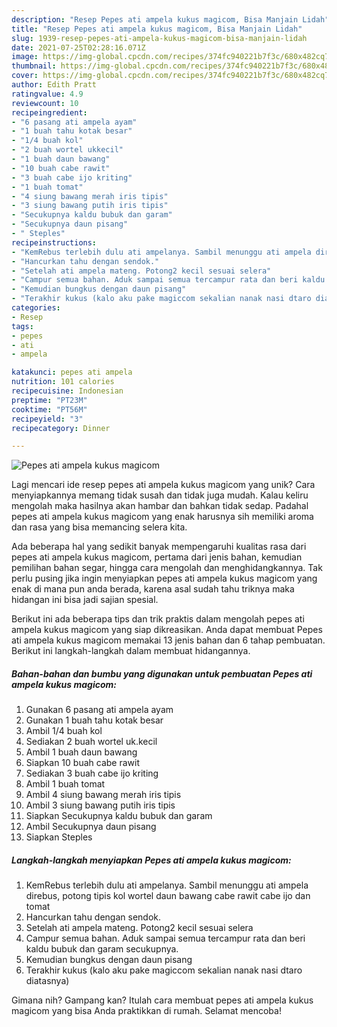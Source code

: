 ```yaml
---
description: "Resep Pepes ati ampela kukus magicom, Bisa Manjain Lidah"
title: "Resep Pepes ati ampela kukus magicom, Bisa Manjain Lidah"
slug: 1939-resep-pepes-ati-ampela-kukus-magicom-bisa-manjain-lidah
date: 2021-07-25T02:28:16.071Z
image: https://img-global.cpcdn.com/recipes/374fc940221b7f3c/680x482cq70/pepes-ati-ampela-kukus-magicom-foto-resep-utama.jpg
thumbnail: https://img-global.cpcdn.com/recipes/374fc940221b7f3c/680x482cq70/pepes-ati-ampela-kukus-magicom-foto-resep-utama.jpg
cover: https://img-global.cpcdn.com/recipes/374fc940221b7f3c/680x482cq70/pepes-ati-ampela-kukus-magicom-foto-resep-utama.jpg
author: Edith Pratt
ratingvalue: 4.9
reviewcount: 10
recipeingredient:
- "6 pasang ati ampela ayam"
- "1 buah tahu kotak besar"
- "1/4 buah kol"
- "2 buah wortel ukkecil"
- "1 buah daun bawang"
- "10 buah cabe rawit"
- "3 buah cabe ijo kriting"
- "1 buah tomat"
- "4 siung bawang merah iris tipis"
- "3 siung bawang putih iris tipis"
- "Secukupnya kaldu bubuk dan garam"
- "Secukupnya daun pisang"
- " Steples"
recipeinstructions:
- "KemRebus terlebih dulu ati ampelanya. Sambil menunggu ati ampela direbus, potong tipis kol wortel daun bawang cabe rawit cabe ijo dan tomat"
- "Hancurkan tahu dengan sendok."
- "Setelah ati ampela mateng. Potong2 kecil sesuai selera"
- "Campur semua bahan. Aduk sampai semua tercampur rata dan beri kaldu bubuk dan garam secukupnya."
- "Kemudian bungkus dengan daun pisang"
- "Terakhir kukus (kalo aku pake magiccom sekalian nanak nasi dtaro diatasnya)"
categories:
- Resep
tags:
- pepes
- ati
- ampela

katakunci: pepes ati ampela 
nutrition: 101 calories
recipecuisine: Indonesian
preptime: "PT23M"
cooktime: "PT56M"
recipeyield: "3"
recipecategory: Dinner

---
```



![Pepes ati ampela kukus magicom](https://img-global.cpcdn.com/recipes/374fc940221b7f3c/680x482cq70/pepes-ati-ampela-kukus-magicom-foto-resep-utama.jpg)

Lagi mencari ide resep pepes ati ampela kukus magicom yang unik? Cara menyiapkannya memang tidak susah dan tidak juga mudah. Kalau keliru mengolah maka hasilnya akan hambar dan bahkan tidak sedap. Padahal pepes ati ampela kukus magicom yang enak harusnya sih memiliki aroma dan rasa yang bisa memancing selera kita.

Ada beberapa hal yang sedikit banyak mempengaruhi kualitas rasa dari pepes ati ampela kukus magicom, pertama dari jenis bahan, kemudian pemilihan bahan segar, hingga cara mengolah dan menghidangkannya. Tak perlu pusing jika ingin menyiapkan pepes ati ampela kukus magicom yang enak di mana pun anda berada, karena asal sudah tahu triknya maka hidangan ini bisa jadi sajian spesial.




Berikut ini ada beberapa tips dan trik praktis dalam mengolah pepes ati ampela kukus magicom yang siap dikreasikan. Anda dapat membuat Pepes ati ampela kukus magicom memakai 13 jenis bahan dan 6 tahap pembuatan. Berikut ini langkah-langkah dalam membuat hidangannya.

<!--inarticleads1-->

##### Bahan-bahan dan bumbu yang digunakan untuk pembuatan Pepes ati ampela kukus magicom:

1. Gunakan 6 pasang ati ampela ayam
1. Gunakan 1 buah tahu kotak besar
1. Ambil 1/4 buah kol
1. Sediakan 2 buah wortel uk.kecil
1. Ambil 1 buah daun bawang
1. Siapkan 10 buah cabe rawit
1. Sediakan 3 buah cabe ijo kriting
1. Ambil 1 buah tomat
1. Ambil 4 siung bawang merah iris tipis
1. Ambil 3 siung bawang putih iris tipis
1. Siapkan Secukupnya kaldu bubuk dan garam
1. Ambil Secukupnya daun pisang
1. Siapkan  Steples




<!--inarticleads2-->

##### Langkah-langkah menyiapkan Pepes ati ampela kukus magicom:

1. KemRebus terlebih dulu ati ampelanya. Sambil menunggu ati ampela direbus, potong tipis kol wortel daun bawang cabe rawit cabe ijo dan tomat
1. Hancurkan tahu dengan sendok.
1. Setelah ati ampela mateng. Potong2 kecil sesuai selera
1. Campur semua bahan. Aduk sampai semua tercampur rata dan beri kaldu bubuk dan garam secukupnya.
1. Kemudian bungkus dengan daun pisang
1. Terakhir kukus (kalo aku pake magiccom sekalian nanak nasi dtaro diatasnya)




Gimana nih? Gampang kan? Itulah cara membuat pepes ati ampela kukus magicom yang bisa Anda praktikkan di rumah. Selamat mencoba!
